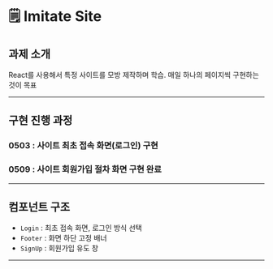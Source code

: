 # 🗒️ Imitate Site

## 과제 소개

React를 사용해서 특정 사이트를 모방 제작하며 학습.
매일 하나의 페이지씩 구현하는 것이 목표

---

## 구현 진행 과정

### 0503 : 사이트 최초 접속 화면(로그인) 구현
### 0509 : 사이트 회원가입 절차 화면 구현 완료
---

## 컴포넌트 구조

- `Login` : 최초 접속 화면, 로그인 방식 선택
- `Footer` : 화면 하단 고정 배너
- `SignUp` : 회원가입 유도 창

--- 
